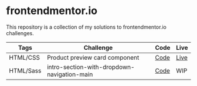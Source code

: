 # frontendmentor.io

This repository is a collection of my solutions to frontendmentor.io challenges.

| Tags     | Challenge                      | Code                                                                                                | Live                                                                           |
| -------- | ------------------------------ | --------------------------------------------------------------------------------------------------- | ------------------------------------------------------------------------------ |
| HTML/CSS | Product preview card component | [Code](https://github.com/JonrGull/frontendmentor.io/tree/main/product-preview-card-component-main) | [Live](https://62d94fbd3450e20086de2daa--jon-gull-frontendmentor1.netlify.app) |
| HTML/Sass | intro-section-with-dropdown-navigation-main | [Code](https://github.com/JonrGull/frontendmentor.io/tree/main/intro-section-with-dropdown-navigation-main) | WIP
